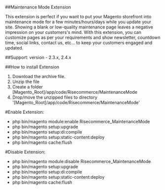 ##Maintenance Mode Extension

This extension is perfect if you want to put your Magento storefront into maintenance mode for a few minutes/hours/days while you update your site. Showing a blank or low-quality maintenance page leaves a negative impression on your customers's mind. With this extension, you can customize pages as per your requirements and show newsletter, countdown time, social links, contact us, etc... to keep your customers engaged and updated.

##Support: 
version - 2.3.x, 2.4.x

##How to install Extension

1. Download the archive file.
2. Unzip the file
3. Create a folder [Magento_Root]/app/code/Risecommerce/MaintenanceMode
4. Drop/move the unzipped files to directory '[Magento_Root]/app/code/Risecommerce/MaintenanceMode'

#Enable Extension:
- php bin/magento module:enable Risecommerce_MaintenanceMode
- php bin/magento setup:upgrade
- php bin/magento setup:di:compile
- php bin/magento setup:static-content:deploy
- php bin/magento cache:flush

#Disable Extension:
- php bin/magento module:disable Risecommerce_MaintenanceMode
- php bin/magento setup:upgrade
- php bin/magento setup:di:compile
- php bin/magento setup:static-content:deploy
- php bin/magento cache:flush
